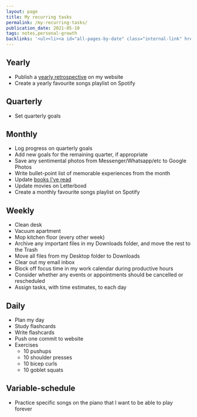 ```yaml
---
layout: page
title: My recurring tasks
permalink: /my-recurring-tasks/
publication_date: 2021-05-10
tags: notes,personal-growth
backlinks: '<ul><li><a id="all-pages-by-date" class="internal-link" href="/all-pages-by-date/">All pages by date</a></li><li><a id="notes" class="internal-link" href="/notes/">Notes</a></li><li><a id="personal-growth" class="internal-link" href="/personal-growth/">Pages tagged &#39;personal-growth&#39;</a></li></ul>'
---
```


## Yearly

- Publish a <a id="yearly-retrospectives" class="internal-link" href="/yearly-retrospectives/">yearly retrospective</a> on my website
- Create a yearly favourite songs playlist on Spotify

## Quarterly

- Set quarterly goals

## Monthly

- Log progress on quarterly goals
- Add new goals for the remaining quarter, if appropriate
- Save any sentimental photos from Messenger/Whatsapp/etc to Google Photos
- Write bullet-point list of memorable experiences from the month
- Update <a id="books-ive-read" class="internal-link" href="/books-ive-read/">books I've read</a>
- Update movies on Letterboxd
- Create a monthly favourite songs playlist on Spotify

## Weekly

- Clean desk
- Vacuum apartment
- Mop kitchen floor (every other week)
- Archive any important files in my Downloads folder, and move the rest to the Trash
- Move all files from my Desktop folder to Downloads
- Clear out my email inbox
- Block off focus time in my work calendar during productive hours
- Consider whether any events or appointments should be cancelled or rescheduled
- Assign tasks, with time estimates, to each day

## Daily

- Plan my day
- Study flashcards
- Write flashcards
- Push one commit to website
- Exercises
    - 10 pushups
    - 10 shoulder presses
    - 10 bicep curls
    - 10 goblet squats

## Variable-schedule

- Practice specific songs on the piano that I want to be able to play forever